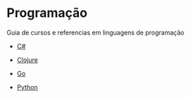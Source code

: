 # Programação
Guia de cursos e referencias em linguagens de programação

* [C#]()

* [Clojure]()

* [Go]()

* [Python](https://github.com/rafaelrd-dev/GuiaDeEstudos/edit/master/Programa%C3%A7%C3%A3o/Python/Python.md)


